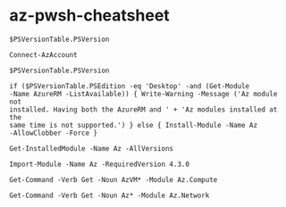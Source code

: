 # az-pwsh-cheatsheet

<code>$PSVersionTable.PSVersion</code>

<code>Connect-AzAccount</code>

<code>$PSVersionTable.PSVersion</code>

<code>if ($PSVersionTable.PSEdition -eq 'Desktop' -and (Get-Module -Name AzureRM -ListAvailable)) {
    Write-Warning -Message ('Az module not installed. Having both the AzureRM and ' +
      'Az modules installed at the same time is not supported.')
} else {
    Install-Module -Name Az -AllowClobber -Force
}
  </code>

<code>Get-InstalledModule -Name Az -AllVersions</code>

<code>Import-Module -Name Az -RequiredVersion 4.3.0</code>

<code>Get-Command -Verb Get -Noun AzVM* -Module Az.Compute</code>

<code>Get-Command -Verb Get -Noun Az* -Module Az.Network</code>
